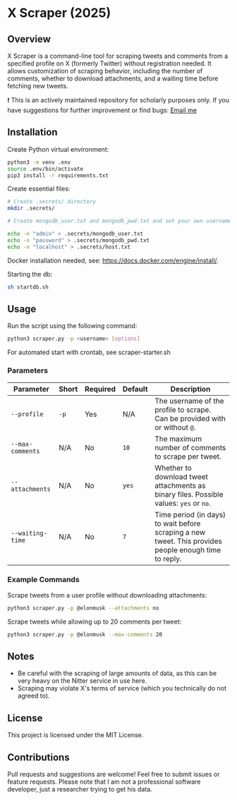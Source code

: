 # X Scraper (2025)

## Overview
X Scraper is a command-line tool for scraping tweets and comments from a specified profile on X (formerly Twitter) without registration needed. It allows customization of scraping behavior, including the number of comments, whether to download attachments, and a waiting time before fetching new tweets.

❗ This is an actively maintained repository for scholarly purposes only. If you have suggestions for further improvement or find bugs: [Email me](mailto:nico.giessmann@uni-luebeck.de)

## Installation

Create Python virtual environment:
```bash
python3 -m venv .env
source .env/bin/activate
pip3 install -r requirements.txt
```

Create essential files:
```bash
# Create .secrets/ directory
mkdir .secrets/

# Create mongodb_user.txt and mongodb_pwd.txt and set your own username and password (no update in Python scripts necessary). Be aware of newlines, which need to be removed!

echo -n "admin" > .secrets/mongodb_user.txt
echo -n "password" > .secrets/mongodb_pwd.txt
echo -n "localhost" > .secrets/host.txt
```

Docker installation needed, see: https://docs.docker.com/engine/install/.

Starting the db:
```bash
sh startdb.sh
```

## Usage
Run the script using the following command:

```sh
python3 scraper.py -p <username> [options]
```

For automated start with crontab, see scraper-starter.sh

### Parameters

| Parameter         | Short | Required | Default | Description |
|------------------|-------|----------|---------|-------------|
| `--profile`      | `-p`  | Yes      | N/A     | The username of the profile to scrape. Can be provided with or without `@`. |
| `--max-comments` | N/A   | No       | `10`    | The maximum number of comments to scrape per tweet. |
| `--attachments`  | N/A   | No       | `yes`   | Whether to download tweet attachments as binary files. Possible values: `yes` or `no`. |
| `--waiting-time` | N/A   | No       | `7`     | Time period (in days) to wait before scraping a new tweet. This provides people enough time to reply. |

### Example Commands
Scrape tweets from a user profile without downloading attachments:

```sh
python3 scraper.py -p @elonmusk --attachments no
```

Scrape tweets while allowing up to 20 comments per tweet:

```sh
python3 scraper.py -p @elonmusk --max-comments 20
```

## Notes
- Be careful with the scraping of large amounts of data, as this can be very heavy on the Nitter service in use here.
- Scraping may violate X's terms of service (which you technically do not agreed to).

## License
This project is licensed under the MIT License.

## Contributions
Pull requests and suggestions are welcome! Feel free to submit issues or feature requests. Please note that I am not a professional software developer, just a researcher trying to get his data.
